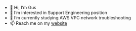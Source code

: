 - 👋 Hi, I’m Gus
- 👀 I’m interested in Support Engineering position
- 🌱 I’m currently studying AWS VPC network troubleshooting
- 📫 Reach me on my [website](https://gusperalta.com/contactme)

<!---
gperalta102/gperalta102 is a ✨ special ✨ repository because its `README.md` (this file) appears on your GitHub profile.
You can click the Preview link to take a look at your changes.
--->
